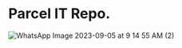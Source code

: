 # Parcel IT Repo.


![WhatsApp Image 2023-09-05 at 9 14 55 AM (2)](https://github.com/DavieK2/parcel_it/assets/53454292/df9853f6-5eaa-46ca-83ef-399e0f7cbb15)
